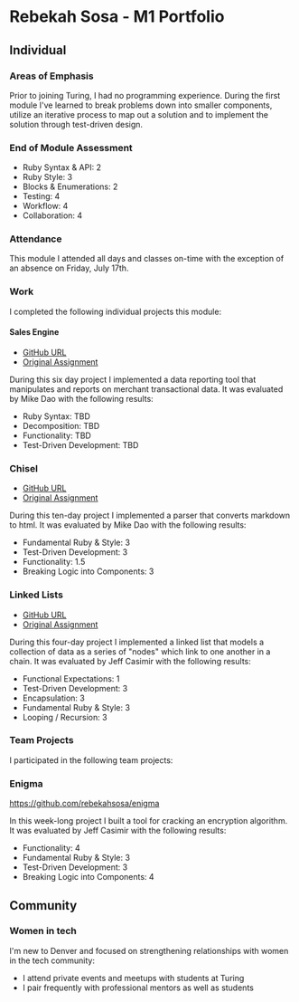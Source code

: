 # Rebekah Sosa - M1 Portfolio

## Individual

### Areas of Emphasis

Prior to joining Turing, I had no programming experience. During the first
module I've learned to break problems down into smaller components, utilize an
iterative process to map out a solution and to implement the solution through
test-driven design.

### End of Module Assessment

* Ruby Syntax & API: 2
* Ruby Style: 3
* Blocks & Enumerations: 2
* Testing: 4
* Workflow: 4
* Collaboration: 4

### Attendance

This module I attended all days and classes on-time with the exception of an
absence on Friday, July 17th.

### Work

I completed the following individual projects this module:

#### Sales Engine

* [GitHub URL](https://github.com/rebekahsosa/SalesEngine)
* [Original Assignment](http://tutorials.jumpstartlab.com/projects/sales_engine.html)

During this six day project I implemented a data reporting tool that manipulates and
reports on merchant transactional data. It was evaluated by Mike Dao with the
following results:

* Ruby Syntax: TBD
* Decomposition: TBD
* Functionality: TBD
* Test-Driven Development: TBD

### Chisel

* [GitHub URL](https://github.com/rebekahsosa/chisel)
* [Original Assignment](https://github.com/turingschool/ruby-submissions/blob/master/1507/03-chisel.markdown)

During this ten-day project I implemented a parser that converts markdown to
html. It was evaluated by Mike Dao with the following results:

* Fundamental Ruby & Style: 3
* Test-Driven Development: 3
* Functionality: 1.5
* Breaking Logic into Components: 3

### Linked Lists

* [GitHub URL](https://github.com/rebekahsosa/Linked-Lists)
* [Original Assignment](https://github.com/turingschool/challenges/blob/master/linked_lists.markdown)

During this four-day project I implemented a linked list that models a collection
of data as a series of "nodes" which link to one another in a chain. It was
evaluated by Jeff Casimir with the following results:

* Functional Expectations: 1
* Test-Driven Development: 3
* Encapsulation: 3
* Fundamental Ruby & Style: 3
* Looping / Recursion: 3

### Team Projects

I participated in the following team projects:

### Enigma

https://github.com/rebekahsosa/enigma

In this week-long project I built a tool for cracking an encryption algorithm.
It was evaluated by Jeff Casimir with the following results:

* Functionality: 4
* Fundamental Ruby & Style: 3
* Test-Driven Development: 3
* Breaking Logic into Components: 4

## Community

### Women in tech

I'm new to Denver and focused on strengthening relationships with
women in the tech community:

* I attend private events and meetups with students at Turing
* I pair frequently with professional mentors as well as students
